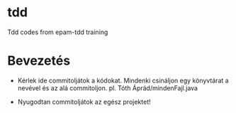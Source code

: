 tdd
===

Tdd codes from epam-tdd training

# Bevezetés

- Kérlek ide commitoljátok a kódokat. Mindenki csináljon egy könyvtárat a nevével és az alá commitoljon. pl. Tóth Áprád/mindenFajl.java

- Nyugodtan commitoljátok az egész projektet!
